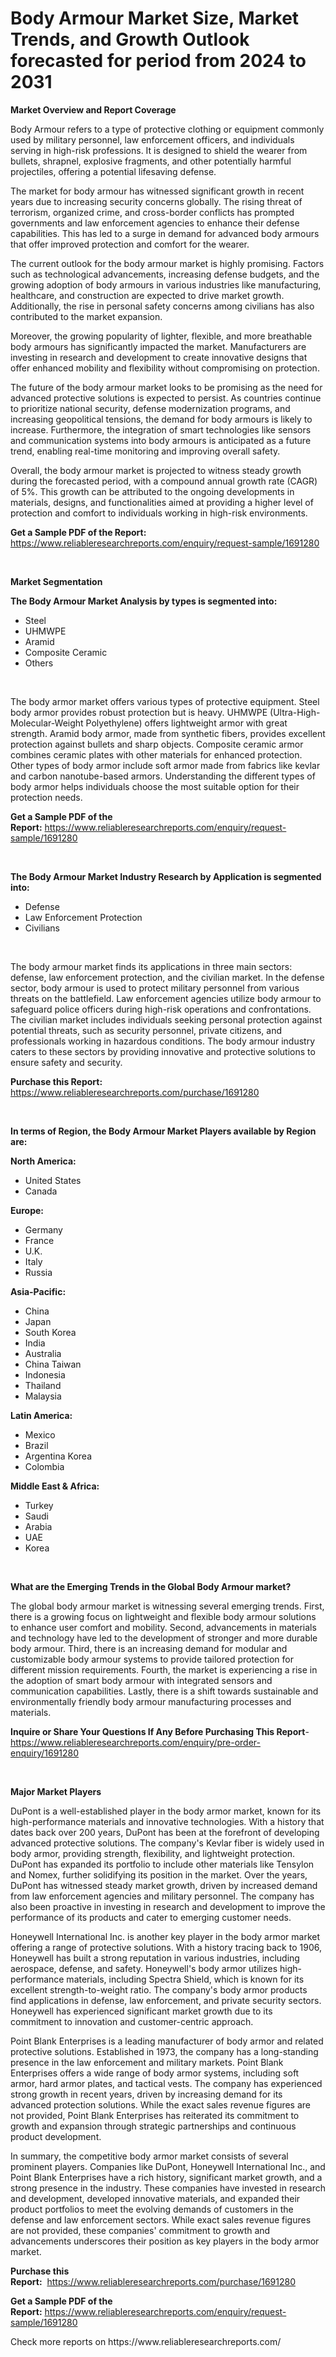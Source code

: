 <p><h1>Body Armour Market Size, Market Trends, and Growth Outlook forecasted for period from 2024 to 2031</h1></p><p><strong>Market Overview and Report Coverage</strong></p>
<p><p>Body Armour refers to a type of protective clothing or equipment commonly used by military personnel, law enforcement officers, and individuals serving in high-risk professions. It is designed to shield the wearer from bullets, shrapnel, explosive fragments, and other potentially harmful projectiles, offering a potential lifesaving defense.</p><p>The market for body armour has witnessed significant growth in recent years due to increasing security concerns globally. The rising threat of terrorism, organized crime, and cross-border conflicts has prompted governments and law enforcement agencies to enhance their defense capabilities. This has led to a surge in demand for advanced body armours that offer improved protection and comfort for the wearer.</p><p>The current outlook for the body armour market is highly promising. Factors such as technological advancements, increasing defense budgets, and the growing adoption of body armours in various industries like manufacturing, healthcare, and construction are expected to drive market growth. Additionally, the rise in personal safety concerns among civilians has also contributed to the market expansion.</p><p>Moreover, the growing popularity of lighter, flexible, and more breathable body armours has significantly impacted the market. Manufacturers are investing in research and development to create innovative designs that offer enhanced mobility and flexibility without compromising on protection.</p><p>The future of the body armour market looks to be promising as the need for advanced protective solutions is expected to persist. As countries continue to prioritize national security, defense modernization programs, and increasing geopolitical tensions, the demand for body armours is likely to increase. Furthermore, the integration of smart technologies like sensors and communication systems into body armours is anticipated as a future trend, enabling real-time monitoring and improving overall safety.</p><p>Overall, the body armour market is projected to witness steady growth during the forecasted period, with a compound annual growth rate (CAGR) of 5%. This growth can be attributed to the ongoing developments in materials, designs, and functionalities aimed at providing a higher level of protection and comfort to individuals working in high-risk environments.</p></p>
<p><strong>Get a Sample PDF of the Report:</strong> <a href="https://www.reliableresearchreports.com/enquiry/request-sample/1691280">https://www.reliableresearchreports.com/enquiry/request-sample/1691280</a></p>
<p>&nbsp;</p>
<p><strong>Market Segmentation</strong></p>
<p><strong>The Body Armour Market Analysis by types is segmented into:</strong></p>
<p><ul><li>Steel</li><li>UHMWPE</li><li>Aramid</li><li>Composite Ceramic</li><li>Others</li></ul></p>
<p>&nbsp;</p>
<p><p>The body armor market offers various types of protective equipment. Steel body armor provides robust protection but is heavy. UHMWPE (Ultra-High-Molecular-Weight Polyethylene) offers lightweight armor with great strength. Aramid body armor, made from synthetic fibers, provides excellent protection against bullets and sharp objects. Composite ceramic armor combines ceramic plates with other materials for enhanced protection. Other types of body armor include soft armor made from fabrics like kevlar and carbon nanotube-based armors. Understanding the different types of body armor helps individuals choose the most suitable option for their protection needs.</p></p>
<p><strong>Get a Sample PDF of the Report:</strong>&nbsp;<a href="https://www.reliableresearchreports.com/enquiry/request-sample/1691280">https://www.reliableresearchreports.com/enquiry/request-sample/1691280</a></p>
<p>&nbsp;</p>
<p><strong>The Body Armour Market Industry Research by Application is segmented into:</strong></p>
<p><ul><li>Defense</li><li>Law Enforcement Protection</li><li>Civilians</li></ul></p>
<p>&nbsp;</p>
<p><p>The body armour market finds its applications in three main sectors: defense, law enforcement protection, and the civilian market. In the defense sector, body armour is used to protect military personnel from various threats on the battlefield. Law enforcement agencies utilize body armour to safeguard police officers during high-risk operations and confrontations. The civilian market includes individuals seeking personal protection against potential threats, such as security personnel, private citizens, and professionals working in hazardous conditions. The body armour industry caters to these sectors by providing innovative and protective solutions to ensure safety and security.</p></p>
<p><strong>Purchase this Report:</strong>&nbsp; <a href="https://www.reliableresearchreports.com/purchase/1691280">https://www.reliableresearchreports.com/purchase/1691280</a></p>
<p>&nbsp;</p>
<p><strong>In terms of Region, the Body Armour Market Players available by Region are:</strong></p>
<p>
    <p> <strong> North America: </strong>
        <ul>
            <li>United States</li>
            <li>Canada</li>
        </ul>
        </p> 
    <p> <strong> Europe: </strong>
        <ul>
            <li>Germany</li>
            <li>France</li>
            <li>U.K.</li>
            <li>Italy</li>
            <li>Russia</li>
        </ul>
        </p> 
    <p> <strong> Asia-Pacific: </strong>
        <ul>
            <li>China</li>
            <li>Japan</li>
            <li>South Korea</li>
            <li>India</li>
            <li>Australia</li>
            <li>China Taiwan</li>
            <li>Indonesia</li>
            <li>Thailand</li>
            <li>Malaysia</li>
        </ul>
        </p> 
    <p> <strong> Latin America: </strong>
        <ul>
            <li>Mexico</li>
            <li>Brazil</li>
            <li>Argentina Korea</li>
            <li>Colombia</li>
        </ul>
        </p> 
    <p> <strong> Middle East & Africa: </strong>
        <ul>
            <li>Turkey</li>
            <li>Saudi</li>
            <li>Arabia</li>
            <li>UAE</li>
            <li>Korea</li>
        </ul>
    </p>
    </p>
<p>&nbsp;</p>
<p><strong>What are the Emerging Trends in the Global Body Armour market?</strong></p>
<p><p>The global body armour market is witnessing several emerging trends. First, there is a growing focus on lightweight and flexible body armour solutions to enhance user comfort and mobility. Second, advancements in materials and technology have led to the development of stronger and more durable body armour. Third, there is an increasing demand for modular and customizable body armour systems to provide tailored protection for different mission requirements. Fourth, the market is experiencing a rise in the adoption of smart body armour with integrated sensors and communication capabilities. Lastly, there is a shift towards sustainable and environmentally friendly body armour manufacturing processes and materials.</p></p>
<p><strong>Inquire or Share Your Questions If Any Before Purchasing This Report</strong>- <a href="https://www.reliableresearchreports.com/enquiry/pre-order-enquiry/1691280">https://www.reliableresearchreports.com/enquiry/pre-order-enquiry/1691280</a></p>
<p>&nbsp;</p>
<p><strong>Major Market Players</strong></p>
<p><p>DuPont is a well-established player in the body armor market, known for its high-performance materials and innovative technologies. With a history that dates back over 200 years, DuPont has been at the forefront of developing advanced protective solutions. The company's Kevlar fiber is widely used in body armor, providing strength, flexibility, and lightweight protection. DuPont has expanded its portfolio to include other materials like Tensylon and Nomex, further solidifying its position in the market. Over the years, DuPont has witnessed steady market growth, driven by increased demand from law enforcement agencies and military personnel. The company has also been proactive in investing in research and development to improve the performance of its products and cater to emerging customer needs.</p><p>Honeywell International Inc. is another key player in the body armor market offering a range of protective solutions. With a history tracing back to 1906, Honeywell has built a strong reputation in various industries, including aerospace, defense, and safety. Honeywell's body armor utilizes high-performance materials, including Spectra Shield, which is known for its excellent strength-to-weight ratio. The company's body armor products find applications in defense, law enforcement, and private security sectors. Honeywell has experienced significant market growth due to its commitment to innovation and customer-centric approach.</p><p>Point Blank Enterprises is a leading manufacturer of body armor and related protective solutions. Established in 1973, the company has a long-standing presence in the law enforcement and military markets. Point Blank Enterprises offers a wide range of body armor systems, including soft armor, hard armor plates, and tactical vests. The company has experienced strong growth in recent years, driven by increasing demand for its advanced protection solutions. While the exact sales revenue figures are not provided, Point Blank Enterprises has reiterated its commitment to growth and expansion through strategic partnerships and continuous product development.</p><p>In summary, the competitive body armor market consists of several prominent players. Companies like DuPont, Honeywell International Inc., and Point Blank Enterprises have a rich history, significant market growth, and a strong presence in the industry. These companies have invested in research and development, developed innovative materials, and expanded their product portfolios to meet the evolving demands of customers in the defense and law enforcement sectors. While exact sales revenue figures are not provided, these companies' commitment to growth and advancements underscores their position as key players in the body armor market.</p></p>
<p><strong>Purchase this Report:</strong>&nbsp;&nbsp;<a href="https://www.reliableresearchreports.com/purchase/1691280">https://www.reliableresearchreports.com/purchase/1691280</a></p>
<p></p>
<p><strong>Get a Sample PDF of the Report:</strong>&nbsp;<a href="https://www.reliableresearchreports.com/enquiry/request-sample/1691280">https://www.reliableresearchreports.com/enquiry/request-sample/1691280</a></p>
<p>Check more reports on https://www.reliableresearchreports.com/</p>